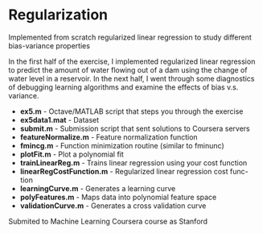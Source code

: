 # Regularization
Implemented from scratch regularized linear regression to study different bias-variance properties

In the first half of the exercise, I implemented regularized linear regression to predict 
the amount of water flowing out of a dam using the change of water level in a reservoir. 
In the next half, I went through some diagnostics of debugging learning algorithms
and examine the effects of bias v.s. variance.

- **ex5.m** - Octave/MATLAB script that steps you through the exercise
- **ex5data1.mat** - Dataset
- **submit.m** - Submission script that sent solutions to Coursera servers
- **featureNormalize.m** - Feature normalization function
- **fmincg.m** - Function minimization routine (similar to fminunc) 
- **plotFit.m** - Plot a polynomial fit
- **trainLinearReg.m** - Trains linear regression using your cost function
- **linearRegCostFunction.m** - Regularized linear regression cost func- tion
- **learningCurve.m** - Generates a learning curve
- **polyFeatures.m** - Maps data into polynomial feature space
- **validationCurve.m** - Generates a cross validation curve

Submited to Machine Learning Coursera course as Stanford
